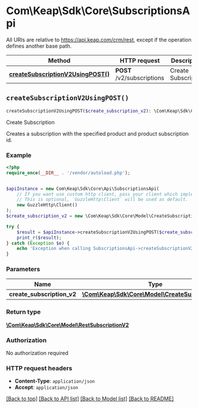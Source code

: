 # Com\Keap\Sdk\Core\SubscriptionsApi

All URIs are relative to https://api.keap.com/crm/rest, except if the operation defines another base path.

| Method | HTTP request | Description |
| ------------- | ------------- | ------------- |
| [**createSubscriptionV2UsingPOST()**](SubscriptionsApi.md#createSubscriptionV2UsingPOST) | **POST** /v2/subscriptions | Create Subscription |


## `createSubscriptionV2UsingPOST()`

```php
createSubscriptionV2UsingPOST($create_subscription_v2): \Com\Keap\Sdk\Core\Model\RestSubscriptionV2
```

Create Subscription

Creates a subscription with the specified product and product subscription id.

### Example

```php
<?php
require_once(__DIR__ . '/vendor/autoload.php');


$apiInstance = new Com\Keap\Sdk\Core\Api\SubscriptionsApi(
    // If you want use custom http client, pass your client which implements `GuzzleHttp\ClientInterface`.
    // This is optional, `GuzzleHttp\Client` will be used as default.
    new GuzzleHttp\Client()
);
$create_subscription_v2 = new \Com\Keap\Sdk\Core\Model\CreateSubscriptionV2(); // \Com\Keap\Sdk\Core\Model\CreateSubscriptionV2 | createSubscriptionV2

try {
    $result = $apiInstance->createSubscriptionV2UsingPOST($create_subscription_v2);
    print_r($result);
} catch (Exception $e) {
    echo 'Exception when calling SubscriptionsApi->createSubscriptionV2UsingPOST: ', $e->getMessage(), PHP_EOL;
}
```

### Parameters

| Name | Type | Description  | Notes |
| ------------- | ------------- | ------------- | ------------- |
| **create_subscription_v2** | [**\Com\Keap\Sdk\Core\Model\CreateSubscriptionV2**](../Model/CreateSubscriptionV2.md)| createSubscriptionV2 | |

### Return type

[**\Com\Keap\Sdk\Core\Model\RestSubscriptionV2**](../Model/RestSubscriptionV2.md)

### Authorization

No authorization required

### HTTP request headers

- **Content-Type**: `application/json`
- **Accept**: `application/json`

[[Back to top]](#) [[Back to API list]](../../README.md#endpoints)
[[Back to Model list]](../../README.md#models)
[[Back to README]](../../README.md)
